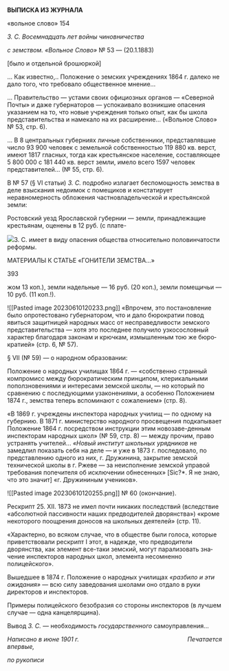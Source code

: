 **ВЫПИСКА ИЗ ЖУРНАЛА**

«вольное слово» 154

_3. С. Восемнадцать лет войны чиновничества_

_с земством. «Вольное Слово»_ № 53 — (20.1.1883)

[было и отдельной брошюркой]

... Как известно,.. Положение о земских учреждениях 1864 г. далеко не дало того, что требовало общественное мнение...

... Правительство — устами своих официозных органов — «Северной Почты» и даже губернаторов — успокаивало возникшие опасения указанием на то, что новые учреж­дения только опыт, как бы школа представительства и намекало на их расширение... («Вольное Слово» № 53, стр. 6).

... В 8 центральных губерниях личные собственники, представлявшие число 93 900 человек с земельной собственностью 119 880 кв. верст, имеют 1817 гласных, тогда как крестьянское население, составляющее 5 800 000 с 181 440 кв. верст земли, имело всего 1597 человек представителей... (№ 55, стр. 6).

В № 57 (§ VI статьи) _3. С._ подробно излагает беспомощность земства в деле взыска­ния недоимок с помещиков и констатирует неравномерность обложения частновла­дельческой и крестьянской земли:

Ростовский уезд Ярославской губернии — земли, принадлежащие крестьянам, оце­нены в 12 руб. (с плате-

![](file:///C:/Users/bot32/AppData/Local/Temp/msohtmlclip1/01/clip_image001.png)3. С. имеет в виду опасения общества относительно половинчатости реформы.

  

МАТЕРИАЛЫ К СТАТЬЕ «ГОНИТЕЛИ ЗЕМСТВА...»

  

393

  

жом 13 коп.), земли надельные — 16 руб. (20 коп.), земли помещичьи — 10 руб. (11 коп.!).

![[Pasted image 20230610120233.png]]
«Впрочем, это постановление было опротестовано губернатором, что и дало бюрократии повод явиться защитницей народных масс от несправедливости земского представительства — хотя это по­следнее получило узкосословный характер благодаря законам и крючкам, измышленным тою же бюро­кратией» (стр. 6, № 57).

§ VII (№ 59) — о народном образовании:

Положение о народных училищах 1864 г. — «собственно странный компромисс между бюрократиче­ским принципом, клерикальными поползновениями и интересами земской школы, — но который по сравнению с последующими узаконениями, а особенно Положением 1874 г., земства теперь вспоминают с сожалением» (стр. 8).

«В 1869 г. учреждены инспектора народных училищ — по одному на губернию. В 1871 г. министер­ство народного просвещения подкапывает Положение 1864 г. посредством инструкции этим новозаве-денным инспекторам народных школ» (№ 59, стр. 8) — между прочим, право устранять учителей... _«Но­вый институт школьных урядников_ не замедлил показать себя на деле — и уже в 1873 г. последовало, по представлению одного из них, г. Дружинина, закрытие земской технической школы в г. Ржеве — за не­исполнение земской управой требования попечителя об исключении обнесенных» [Sic?*. Я не знаю, что это значит] «г. Дружининым учеников».

![[Pasted image 20230610120255.png]]
№ 60 (окончание).

Рескрипт 25. XII. 1873 не имел почти никаких последствий (вследствие «абсолютной пассивности наших предводителей дворянства») «кроме некоторого поощрения доно­сов на школьных деятелей» (стр. 11).

«Характерно, во всяком случае, что в обществе были голоса, которые приветствовали рескрипт I этот, в надежде, что предводители дворянства, как элемент все-таки земский, могут парализовать зна­чение инспекторов народных школ, элемента несомненно полицейского».

Вышедшее в 1874 г. Положение о народных училищах _«разбило и эти ожидания»_ — всю силу заведования школами оно отдало в руки директоров и инспекторов.

Примеры полицейского безобразия со стороны инспекторов (в лучшем случае — од­на канцелярщина).

Вывод _3. С._ — необходимость _государственного_ самоуправления...

_Написано в июне 1901 г.                                                                Печатается впервые,_

_по рукописи_